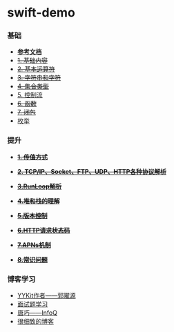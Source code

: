 # swift-demo
### 基础
- **[参考文档](https://www.cnswift.org)**
- ~~[1. 基础内容](http://blog.csdn.net/fuzongjian/article/details/79015370)~~
- ~~[2. 基本运算符]()~~
- ~~[3. 字符串和字符]()~~
- ~~[4. 集合类型]()~~
- [5. 控制流]()
- ~~[6. 函数]()~~
- ~~[7. 闭包]()~~
- [枚举]()

### 提升
- **~~[1. 传值方式](https://github.com/fuzongjian/swift-demos/blob/master/mds/passValue.md)~~**

- **~~[2. TCP/IP、Socket、FTP、UDP、HTTP各种协议解析](https://github.com/fuzongjian/swift-demos/blob/master/mds/protocol.md)~~**

- **~~[3.RunLoop解析](https://github.com/fuzongjian/swift-demos/blob/master/mds/runloop.md)~~**

- **~~[4.堆和栈的理解](https://github.com/fuzongjian/swift-demos/blob/master/mds/stack.md)~~**
- **~~[5.版本控制](https://github.com/fuzongjian/swift-demos/blob/master/mds/version.md)~~**
- **~~[6.HTTP请求状态码](https://github.com/fuzongjian/swift-demos/blob/master/mds/http.md)~~**
- **~~[7.APNs机制](https://github.com/fuzongjian/swift-demos/blob/master/mds/apns.md)~~**
- **~~[8.常识问题](https://github.com/fuzongjian/swift-demos/blob/master/mds/iphone.md)~~**
### 博客学习
- [YYKit作者——郭曜源](https://blog.ibireme.com)
- [面试题学习](https://zhuanlan.zhihu.com/c_154646059)
- [唐巧——InfoQ](http://www.infoq.com/cn/profile/唐巧)
- [很细致的博客](http://www.cnblogs.com/kenshincui/)
